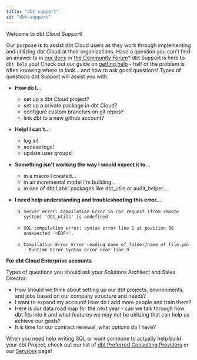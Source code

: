 ```yaml
---
title: "dbt support"
id: "dbt-support"
---
```


Welcome to dbt Cloud Support!

Our purpose is to assist dbt Cloud users as they work through implementing and utilizing dbt Cloud at their organizations. Have a question you can't find an answer to in [our docs](https://docs.getdbt.com/) or [the Community Forum](https://discourse.getdbt.com/)? dbt Support is here to `dbt help` you!
Check out our guide on [getting help](/guides/legacy/getting-help) - half of the problem is often knowing where to look... and how to ask good questions!
Types of questions dbt Support will assist you with:
- **How do I...**
    - set up a dbt Cloud project?
    - set up a private package in dbt Cloud?
    - configure custom branches on git repos?
    - link dbt to a new github account?
- **Help! I can't...**
    - log in!
    - access logs!
    - update user groups!
- **Something isn't working the way I would expect it to...**
    - in a macro I created...
    - in an incremental model I'm building...
    - in one of dbt Labs' packages like dbt_utils or audit_helper...
- **I need help understanding and troubleshooting this error...**

    - `Server error: Compilation Error in rpc request (from remote system)
    'dbt_utils' is undefined`

    - `SQL compilation error: syntax error line 1 at position 38 unexpected '<EOF>'.`

    - `Compilation Error Error reading name_of_folder/name_of_file.yml - Runtime Error Syntax
        error near line 9`


**For dbt Cloud Enterprise accounts**

Types of questions you should ask your Solutions Architect and Sales Director:
- How should we think about setting up our dbt projects, environments, and jobs based on our company structure and needs?
- I want to expand my account! How do I add more people and train them?
- Here is our data road map for the next year - can we talk through how dbt fits into it and what features we may not be utilizing that can help us achieve our goals?
- It is time for our contract renewal, what options do I have?


When you need help writing SQL or want someone to actually help build your dbt Project, check out our list of [dbt Preferred Consulting Providers](https://www.getdbt.com/ecosystem/) or our [Services](https://www.fishtownanalytics.com/professional-services/) page!
